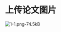 # 上传论文图片


![1-1.png-74.5kB][1] 





  [1]: http://static.zybuluo.com/mumujun/73r3a7i7u4cf77ugw38v6h5r/1-1.png
